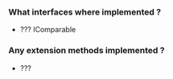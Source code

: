### What interfaces where implemented ?
- ??? IComparable

### Any extension methods implemented ?
 - ???